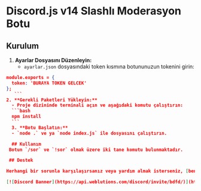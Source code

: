 # Discord.js v14 Slashlı Moderasyon Botu


## Kurulum
1. **Ayarlar Dosyasını Düzenleyin:**
   - `ayarlar.json` dosyasındaki token kısmına botununuzun tokenini girin:
  ```json
module.exports = {
    token: 'BURAYA TOKEN GELCEK' 
};
     ```
  2. **Gerekli Paketleri Yükleyin:**
    - Proje dizininde terminali açın ve aşağıdaki komutu çalıştırın:
    ```bash
    npm install
    ```
    3. **Botu Başlatın:**
    - `node .` ve ya `node index.js` ile dosyasını çalıştırın.

    ## Kullanım
   Botun `/sor` ve `!sor` olmak üzere iki tane komutu bulunmaktadır.

   ## Destek

Herhangi bir sorunla karşılaşırsanız veya yardım almak isterseniz, [benimle iletişime](https://discord.com/users/657241749579759616) geçebilirsiniz.

[![Discord Banner](https://api.weblutions.com/discord/invite/bdfd/)](https://discord.gg/bdfd)
